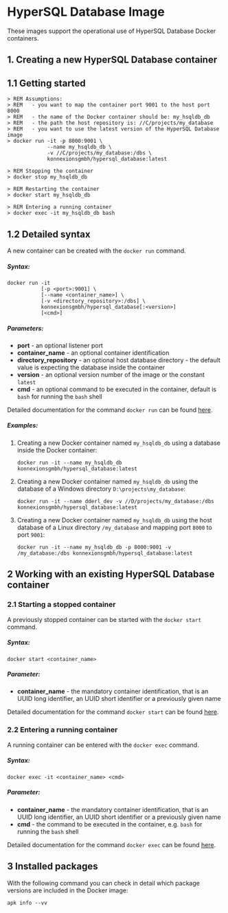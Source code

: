 # HyperSQL Database Image

These images support the operational use of HyperSQL Database Docker containers.

## 1. Creating a new HyperSQL Database container

## 1.1 Getting started

    > REM Assumptions:
    > REM   - you want to map the container port 9001 to the host port 8000
    > REM   - the name of the Docker container should be: my_hsqldb_db
    > REM   - the path the host repository is: //C/projects/my_database
    > REM   - you want to use the latest version of the HyperSQL Database image
    > docker run -it -p 8000:9001 \
                 --name my_hsqldb_db \
                 -v //C/projects/my_database:/dbs \
                 konnexionsgmbh/hypersql_database:latest
            
    > REM Stopping the container
    > docker stop my_hsqldb_db
    
    > REM Restarting the container
    > docker start my_hsqldb_db

    > REM Entering a running container
    > docker exec -it my_hsqldb_db bash

## 1.2 Detailed syntax

A new container can be created with the `docker run` command.

##### Syntax:

    docker run -it 
               [-p <port>:9001] \
               [--name <container_name>] \
               [-v <directory_repository>:/dbs] \
               konnexionsgmbh/hypersql_database[:<version>] 
               [<cmd>]
 
##### Parameters:

- **port** - an optional listener port             
- **container_name** - an optional container identification 
- **directory_repository** - an optional host database directory - the default value is expecting the database inside the container 
- **version** - an optional version number of the image or the constant `latest`
- **cmd** - an optional command to be executed in the container, default is `bash` for running the `bash` shell

Detailed documentation for the command `docker run` can be found [here](https://docs.docker.com/engine/reference/run/).

##### Examples:

1. Creating a new Docker container named `my_hsqldb_db` using a database inside the Docker container:  

    `docker run -it --name my_hsqldb_db konnexionsgmbh/hypersql_database:latest`

2. Creating a new Docker container named `my_hsqldb_db` using the database of a Windows directory `D:\projects\my_database`:  

    `docker run -it --name dderl_dev -v //D/projects/my_database:/dbs konnexionsgmbh/hypersql_database:latest`

3. Creating a new Docker container named `my_hsqldb_db` using the host database of a Linux directory `/my_database` and mapping port `8000` to port `9001`:  

    `docker run -it --name my_hsqldb_db -p 8000:9001 -v /my_database:/dbs konnexionsgmbh/hypersql_database:latest`

## 2 Working with an existing HyperSQL Database container

### 2.1 Starting a stopped container

A previously stopped container can be started with the `docker start` command.

##### Syntax:

    docker start <container_name>

##### Parameter:

- **container_name** - the mandatory container identification, that is an UUID long identifier, an UUID short identifier or a previously given name 

Detailed documentation for the command `docker start` can be found [here](https://docs.docker.com/engine/reference/commandline/start/).

### 2.2 Entering a running container

A running container can be entered with the `docker exec` command.

##### Syntax:

    docker exec -it <container_name> <cmd>

##### Parameter:

- **container_name** - the mandatory container identification, that is an UUID long identifier, an UUID short identifier or a previously given name 
- **cmd** - the command to be executed in the container, e.g. `bash` for running the `bash` shell

Detailed documentation for the command `docker exec` can be found [here](https://docs.docker.com/engine/reference/commandline/exec/).

## 3 Installed packages

With the following command you can check in detail which package versions are included in the Docker image:

    apk info --vv
